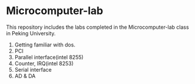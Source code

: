 # Microcomputer-lab
This repository includes the labs completed in the Microcomputer-lab class in Peking University.
1. Getting familiar with dos.
2. PCI
3. Parallel interface(intel 8255)
4. Counter, IRQ(intel 8253)
5. Serial interface
6. AD & DA
